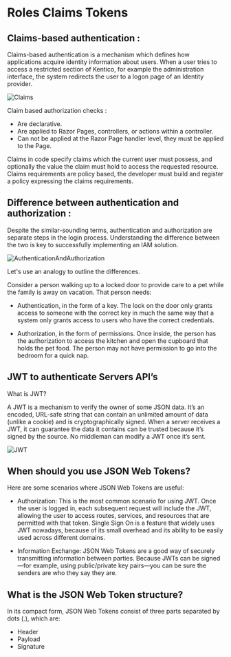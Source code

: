 # Roles Claims Tokens

## Claims-based authentication :

Claims-based authentication is a mechanism which defines how applications acquire identity information about users. When a user tries to access a restricted section of Kentico, for example the administration interface, the system redirects the user to a logon page of an Identity provider.

![Claims](https://docs.xperience.io/k9/files/59638398/61375952/1/1430710073670/claims_authentication.png)

Claim based authorization checks :

- Are declarative.
- Are applied to Razor Pages, controllers, or actions within a controller.
- Can not be applied at the Razor Page handler level, they must be applied to the Page.

Claims in code specify claims which the current user must possess, and optionally the value the claim must hold to access the requested resource. Claims requirements are policy based, the developer must build and register a policy expressing the claims requirements.

## Difference between authentication and authorization : 

Despite the similar-sounding terms, authentication and authorization are separate steps in the login process. Understanding the difference between the two is key to successfully implementing an IAM solution.

![AuthenticationAndAuthorization](https://www.okta.com/sites/default/files/styles/1640w_scaled/public/media/image/2020-10/Authentication_vs_Authorization.png?itok=uBFRCfww)

Let's use an analogy to outline the differences.

Consider a person walking up to a locked door to provide care to a pet while the family is away on vacation. That person needs:

- Authentication, in the form of a key. The lock on the door only grants access to someone with the correct key in much the same way that a system only grants access to users who have the correct credentials.

- Authorization, in the form of permissions. Once inside, the person has the authorization to access the kitchen and open the cupboard that holds the pet food. The person may not have permission to go into the bedroom for a quick nap. 

## JWT to authenticate Servers API’s

What is JWT?

A JWT is a mechanism to verify the owner of some JSON data. It’s an encoded, URL-safe string that can contain an unlimited amount of data (unlike a cookie) and is cryptographically signed. When a server receives a JWT, it can guarantee the data it contains can be trusted because it’s signed by the source. No middleman can modify a JWT once it’s sent.

![JWT](https://www.mongodb.com/docs/realm/images/custom-auth-diagram.png)

## When should you use JSON Web Tokens?

Here are some scenarios where JSON Web Tokens are useful:

- Authorization: This is the most common scenario for using JWT. Once the user is logged in, each subsequent request will include the JWT, allowing the user to access routes, services, and resources that are permitted with that token. Single Sign On is a feature that widely uses JWT nowadays, because of its small overhead and its ability to be easily used across different domains.

- Information Exchange: JSON Web Tokens are a good way of securely transmitting information between parties. Because JWTs can be signed—for example, using public/private key pairs—you can be sure the senders are who they say they are.

## What is the JSON Web Token structure?

In its compact form, JSON Web Tokens consist of three parts separated by dots (.), which are:

- Header
- Payload
- Signature
